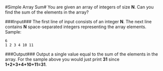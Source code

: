 #Simple Array Sum#
You are given an array of integers of size **N**. Can you find the sum of the elements in the array?

###Input###
The first line of input consists of an integer **N**. The next line contains **N** space-separated integers representing the array elements. 
Sample:

    6
    1 2 3 4 10 11

###Output###
Output a single value equal to the sum of the elements in the array. 
For the sample above you would just print **31** since **1+2+3+4+10+11=31**.


